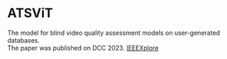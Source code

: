 # ATSViT
The model for blind video quality assessment models on user-generated databases.\
The paper was published on DCC 2023. [IEEEXplore](https://ieeexplore.ieee.org/document/9405420)
